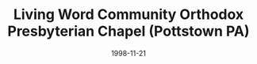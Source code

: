 ---
date: &id001 1998-11-21
end_date: null
location:
  address: null
  city: Pottstown
  state: PA
minister:
- end: 2001-01-01
  name: Robert Minnig
  start: 1999-01-01
  type: supply
- end: 2004-01-01
  name: Wendell Stoltzfus
  start: 2001-01-01
  type: Organizing Pastor
ministers:
- Robert Minnig
- Wendell Stoltzfus
name: Living Word Community Orthodox Presbyterian Chapel
names:
- end: 2004-12-18
  name: Living Word Community Orthodox Presbyterian Chapel
  start: 1998-11-21
origination_date: *id001
raw_data: "PA Pottstown\n\nLiving Word Community Orthodox Presbyterian Chapel  (November\
  \ 21, 1998\u2013December 18,\n2004)\nSupply: Robert Minnig, 1999\u20132001\nOrg.\
  \ Pastor: Wendell Stoltzfus, 2001\u20134"
received_from: null
states:
- PA
status:
  active: false
  end_date: 2004-12-18
  reason: null
  received_from: null
  withdrawal_to: null
title: Living Word Community Orthodox Presbyterian Chapel (Pottstown PA)

---